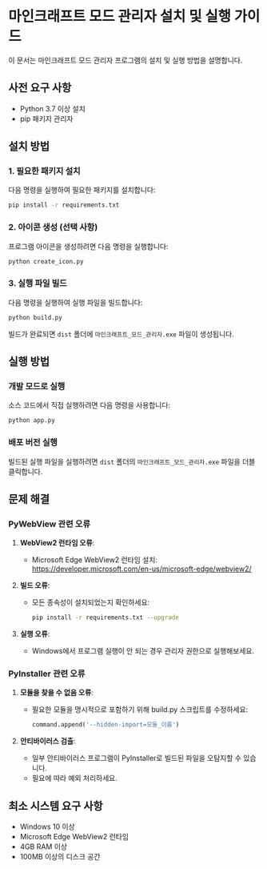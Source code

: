 # 마인크래프트 모드 관리자 설치 및 실행 가이드

이 문서는 마인크래프트 모드 관리자 프로그램의 설치 및 실행 방법을 설명합니다.

## 사전 요구 사항

- Python 3.7 이상 설치
- pip 패키지 관리자

## 설치 방법

### 1. 필요한 패키지 설치

다음 명령을 실행하여 필요한 패키지를 설치합니다:

```bash
pip install -r requirements.txt
```

### 2. 아이콘 생성 (선택 사항)

프로그램 아이콘을 생성하려면 다음 명령을 실행합니다:

```bash
python create_icon.py
```

### 3. 실행 파일 빌드

다음 명령을 실행하여 실행 파일을 빌드합니다:

```bash
python build.py
```

빌드가 완료되면 `dist` 폴더에 `마인크래프트_모드_관리자.exe` 파일이 생성됩니다.

## 실행 방법

### 개발 모드로 실행

소스 코드에서 직접 실행하려면 다음 명령을 사용합니다:

```bash
python app.py
```

### 배포 버전 실행

빌드된 실행 파일을 실행하려면 `dist` 폴더의 `마인크래프트_모드_관리자.exe` 파일을 더블 클릭합니다.

## 문제 해결

### PyWebView 관련 오류

1. **WebView2 런타임 오류**:
   - Microsoft Edge WebView2 런타임 설치: https://developer.microsoft.com/en-us/microsoft-edge/webview2/

2. **빌드 오류**:
   - 모든 종속성이 설치되었는지 확인하세요:
     ```bash
     pip install -r requirements.txt --upgrade
     ```

3. **실행 오류**:
   - Windows에서 프로그램 실행이 안 되는 경우 관리자 권한으로 실행해보세요.

### PyInstaller 관련 오류

1. **모듈을 찾을 수 없음 오류**:
   - 필요한 모듈을 명시적으로 포함하기 위해 build.py 스크립트를 수정하세요:
     ```python
     command.append('--hidden-import=모듈_이름')
     ```

2. **안티바이러스 검출**:
   - 일부 안티바이러스 프로그램이 PyInstaller로 빌드된 파일을 오탐지할 수 있습니다.
   - 필요에 따라 예외 처리하세요.

## 최소 시스템 요구 사항

- Windows 10 이상
- Microsoft Edge WebView2 런타임
- 4GB RAM 이상
- 100MB 이상의 디스크 공간 